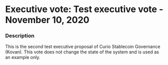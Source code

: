 # Executive vote: Test executive vote - November 10, 2020

### Description
This is the second test executive proposal of Curio Stablecoin Governance (Kovan). This vote does not change the state of the system and is used as an example only.
